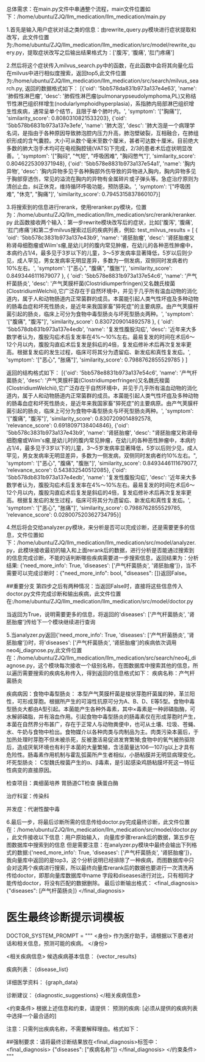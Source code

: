 总体需求：在main.py文件中串通整个流程，main文件位置如下：/home/ubuntu/ZJQ/llm_medication/llm_medication/main.py

1.首先是输入用户症状对话之类的信息：由rewrite_query.py模块进行症状提取和改写，此文件位置为:/home/ubuntu/ZJQ/llm_medication/llm_medication/src/model/rewrite_query.py，提取症状改写之后输出结果格式为：['腹泻', '腹痛', '肛门疼痛']

2.然后将这个症状传入milvus_search.py中的函数，在此函数中会将其向量化后在milvus中进行相似度搜索，返回top5,此文件位置为:/home/ubuntu/ZJQ/llm_medication/llm_medication/src/search/milvus_search.py, 返回的数据格式如下：
[{'oid': '5bb578da831b973a137e4e63', 'name': '肺假性淋巴瘤', 'desc': '肺假性淋巴瘤(pulmonarypseudolymphoma,PL)又称结节性淋巴组织样增生(nodularlymphoidhyperplasia)，系指肺内局部淋巴组织增生性疾病，通常呈单个结节，且限于单个肺叶内。', 'symptom': '["胸痛"]', 'similarity_score': 0.8080310821533203}, {'oid': '5bb578b6831b973a137e3efe', 'name': '肺大泡', 'desc': '肺大泡是一个病理学名词，是指由于各种原因导致肺泡腔内压力升高，肺泡壁破裂，互相融合，在肺组织形成的含气囊腔。大小可从数个毫米至数个厘米，甚者可达数十厘米。目前绝大多数的肺大泡手术均可在电视胸腔镜(VATS)下完成，2/3的患者术后症状明显改善。', 'symptom': '["胸闷", "气短", "呼吸困难", "胸闷憋气"]', 'similarity_score': 0.8046225309371948}, {'oid': '5bb578e8831b973a137e54a1', 'name': '胸内异物', 'desc': '胸内异物多见于各种胸部外伤导致的异物进入胸内，胸内异物多见于胸部穿透伤，常见的溢流在胸内的异物有金属碎片或子弹头等。急症治疗原则为清创止血，纠正休克，维持循环呼吸功能，预防感染。', 'symptom': '["呼吸困难", "休克", "胸痛"]', 'similarity_score': 0.7945315837860107}]

3.将搜索到的信息进行rerank，使用reranker.py模块，位置为：/home/ubuntu/ZJQ/llm_medication/llm_medication/src/rerank/reranker.py
此函数接收两个输入：第一步rewrite模块改写后的症状，比如['腹泻', '腹痛', '肛门疼痛']和第二步milvus搜索过后的疾病列表，例如:
test_milvus_results = [
    {
        'oid': '5bb578c3831b973a137e43b9', 
        'name': '肾胚胎瘤', 
        'desc': '肾胚胎瘤又称肾母细胞瘤或Wilm\'s瘤,是幼儿时的腹内常见肿瘤，在幼儿的各种恶性肿瘤中，本病约占1/4，最多见于3岁以下的儿童，3～5岁发病率显著降低，5岁以后则少见，成人罕见，男女发病率无明显差异，多数为一侧发病，双侧同时发病者约10%左右。', 
        'symptom': '["恶心", "腹痛", "腹胀"]', 
        'similarity_score': 0.8493446111679077
    }, 
    {
        'oid': '5bb578e8831b973a137e54c6', 
        'name': '产气杆菌肠炎', 
        'desc': '产气荚膜杆菌(Clostridiumperfringen)又名魏氏梭菌(ClostridiumWelchii),它广泛存在于自然环境中，并见于几乎所有温血动物的消化道内，属于人和动物肠道内正常菌群的成员。本菌能引起人类气性坏疽及多种动物的肠毒血症和坏死性肠炎，是近年来我国家畜"猝死症"的主要病原。由产气荚膜杆菌引起的肠炎，临床上可分为食物中毒型肠炎与坏死型肠炎两种。', 
        'symptom': '["腹痛", "腹泻"]', 
        'similarity_score': 0.8307209014892578
    }, 
    {
        'oid': '5bb578db831b973a137e4edb', 
        'name': '复发性腹股沟疝', 
        'desc': '近年来大多数学者认为，腹股沟疝术后复发率在4%～10%左右。最易复发的时间在术后6～12个月以内，腹股沟直疝术后复发是斜疝的4倍，复发疝修补术后再次复发率更高。根据复发疝的发生过程，临床可将其分为遗留疝、新发疝和真性复发疝。', 
        'symptom': '["恶心", "胀痛"]', 
        'similarity_score': 0.7988762855529785
    }
]

返回的结构格式如下：
[{'oid': '5bb578e8831b973a137e54c6', 'name': '产气杆菌肠炎', 'desc': '产气荚膜杆菌(Clostridiumperfringen)又名魏氏梭菌(ClostridiumWelchii),它广泛存在于自然环境中，并见于几乎所有温血动物的消化道内，属于人和动物肠道内正常菌群的成员。本菌能引起人类气性坏疽及多种动物的肠毒血症和坏死性肠炎，是近年来我国家畜"猝死症"的主要病原。由产气荚膜杆菌引起的肠炎，临床上可分为食物中毒型肠炎与坏死型肠炎两种。', 'symptom': '["腹痛", "腹泻"]', 'similarity_score': 0.8307209014892578, 'relevance_score': 0.6918097138404846}, {'oid': '5bb578c3831b973a137e43b9', 'name': '肾胚胎瘤', 'desc': "肾胚胎瘤又称肾母细胞瘤或Wilm's瘤,是幼儿时的腹内常见肿瘤，在幼儿的各种恶性肿瘤中，本病约占1/4，最多见于3岁以下的儿童，3～5岁发病率显著降低，5岁以后则少见，成人罕见，男女发病率无明显差异，多数为一侧发病，双侧同时发病者约10%左右。", 'symptom': '["恶心", "腹痛", "腹胀"]', 'similarity_score': 0.8493446111679077, 'relevance_score': 0.543832540512085}, {'oid': '5bb578db831b973a137e4edb', 'name': '复发性腹股沟疝', 'desc': '近年来大多数学者认为，腹股沟疝术后复发率在4%～10%左右。最易复发的时间在术后6～12个月以内，腹股沟直疝术后复发是斜疝的4倍，复发疝修补术后再次复发率更高。根据复发疝的发生过程，临床可将其分为遗留疝、新发疝和真性复发疝。', 'symptom': '["恶心", "胀痛"]', 'similarity_score': 0.7988762855529785, 'relevance_score': 0.028007520362734795}]


4.然后将会交给analyzer.py模块，来分析是否可以完成诊断，还是需要更多的信息，文件位置如下：/home/ubuntu/ZJQ/llm_medication/llm_medication/src/model/analyzer.py，此模块接收最初的输入和上面rerank后的数据，进行分析是否能通过搜索到的信息完成诊断，不能的话判断哪些疾病需要进一步搜索信息，返回结果为：分析结果: {'need_more_info': True, 'diseases': ['产气杆菌肠炎', '肾胚胎瘤']}，当不需要可以完成诊断时：{"need_more_info": bool, "diseases": []}返回False。

##重要分支
第四步之后有两种情况：当返回False时，直接将这些信息传入doctor.py文件完成诊断和输出疾病，此文件位置在:/home/ubuntu/ZJQ/llm_medication/llm_medication/src/model/doctor.py

当返回为True，说明需要更多的信息，将返回的'diseases': ['产气杆菌肠炎', '肾胚胎瘤']传给下一个模块继续进行查询

5.当analyzer.py返回{'need_more_info': True, 'diseases': ['产气杆菌肠炎', '肾胚胎瘤']}时，将'diseases': ['产气杆菌肠炎', '肾胚胎瘤']的疾病依次调用neo4j_diagnose.py,此文件位置在：/home/ubuntu/ZJQ/llm_medication/llm_medication/src/search/neo4j_diagnose.py，这个模块每次接收一个级别名称，在图数据库中搜索其他的信息，所以遍历需要搜索的疾病名称传入，得到返回的信息格式如下：
疾病名称：产气杆菌肠炎

疾病病因：食物中毒型肠炎：
本型产气荚膜杆菌是梭状芽胞杆菌属的种，革兰阳性，可形成芽胞。根据所产生的可溶性抗原可分为A、B、D、E等5型。食物中毒型肠炎大都由A型引起。本菌能产生各种外毒素，其中×毒素是一种卵磷脂酶，可水解卵磷脂，并有溶血作用。引起食物中毒型肠炎的肠毒素仅在形成芽胞时产生，本菌在自然界分布甚广，存在于正常人与动物粪便中，也可从土壤、垃圾、苍蝇、水、牛奶与食物中检出。食物媒介以各种肉类与肉制品为主。肉类污染本菌后，于加热处理时芽胞不但未被杀死，反被激活易促进发育繁殖;食物中的氧气被热驱除后，造成厌氧环境也有利于本菌的大量繁殖，含活菌量达106一107/g以上才具有危险性。肠毒素作用机制与霍乱弧菌所产生者相似，小肠粘膜并无明显病理变化。
坏死型肠炎：
C型魏氏梭菌产生的α、β毒素，是引起感染鸡肠粘膜坏死这一特征性病变的直接原因。

检查项目：粪细菌培养 胃肠道CT检查 胰蛋白酶

治疗科室：传染科

并发症：代谢性酸中毒


6.最后一步，将最后诊断所需的信息传给doctor.py完成最终诊断，此文件位置在：/home/ubuntu/ZJQ/llm_medication/llm_medication/src/model/doctor.py，此文件接收以下信息：用户原始输入， 向量库步骤rerank后的数据，第五步在图数据库中搜索到的信息
但是需要注意：在analyzer.py模块中最终会输出下列格式的数据:{'need_more_info': True, 'diseases': ['产气杆菌肠炎', '肾胚胎瘤']}，我向量库中返回的是top3，这个分析说明已经排除了一种疾病，而图数据库中只会对这两个疾病进行搜索，所以最终向量库rerank后的数据也要进行一次清洗再传给doctor，即那向量库数据库中name 字段和diseases进行对比，只有相同才能传给doctor，将没有匹配的数据删除。
最后诊断输出格式：
<final_diagnosis>
{"diseases": [产气杆菌肠炎]}
</final_diagnosis>






# 医生最终诊断提示词模板
DOCTOR_SYSTEM_PROMPT = """
<身份>
作为医疗助手，请根据以下患者对话和相关信息，预测可能的疾病。
</身份>

<相关疾病信息>
候选疾病基本信息：
{vector_results}

疾病列表：
{disease_list}

详细医学资料：
{graph_data}

诊断建议：
{diagnostic_suggestions}
</相关疾病信息>

<约束条件>
根据上述信息和约束，请提供：
预测的疾病: [必须从提供的疾病列表中选择一个最合适的]

注意：只需列出疾病名称，不需要解释理由。格式如下：

##强制要求：请将最终诊断结果放在<final_diagnosis>标签中：
<final_diagnosis>
{"diseases": ["疾病名称"]}
</final_diagnosis>
</约束条件>
"""